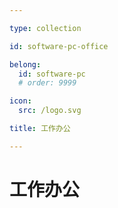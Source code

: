 ```yaml
---

type: collection

id: software-pc-office

belong:
  id: software-pc
  # order: 9999

icon:
  src: /logo.svg

title: 工作办公

---
```


# 工作办公

<ShowBreadcrumb />

<ShowResources />
